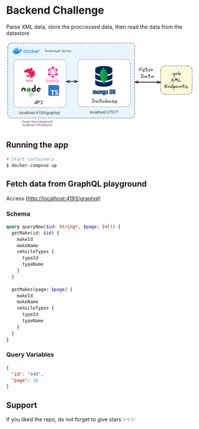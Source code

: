 # Backend Challenge

Parse XML data, store the proccessed data, then read the data from the datastore

![system](./design/system.png)

## Running the app

```bash
# Start containers
$ docker-compose up
```

## Fetch data from GraphQL playground

Access [(http://localhost:4193/graphql)](http://localhost:4193/graphql)

### Schema

```graphql
query queryNow($id: String!, $page: Int!) {
  getMake(id: $id) {
    makeId
    makeName
    vehicleTypes {
      typeId
      typeName
    }
  }

  getMakes(page: $page) {
    makeId
    makeName
    vehicleTypes {
      typeId
      typeName
    }
  }
}
```

### Query Variables

```json
{
  "id": "440",
  "page": 10
}
```

## Support

If you liked the repo, do not forget to give stars ✨✨✨

